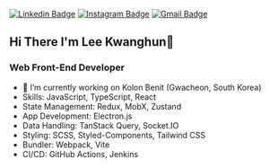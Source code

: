 [![Linkedin Badge](https://img.shields.io/badge/-LinkedIn-blue?style=flat-square&logo=Linkedin&logoColor=white&link=https://www.linkedin.com/in/%EA%B4%91%ED%9B%88-%EC%9D%B4-560664216/)](https://www.linkedin.com/in/%EA%B4%91%ED%9B%88-%EC%9D%B4-560664216/)
[![Instagram Badge](https://img.shields.io/badge/-Instagram-black?style=flat-square&logo=Instagram&link=https://www.facebook.com/kwanghun.lee.16/)](https://www.facebook.com/kwanghun.lee.16/)
[![Gmail Badge](https://img.shields.io/badge/Gmail-d14836?style=flat-square&logo=Gmail&logoColor=white&link=mailto:lkh14011424@gmail.com)](mailto:lkh14011424@gmail.com)  

## Hi There I'm Lee Kwanghun👋

### Web Front-End Developer

- 🔭 I’m currently working on Kolon Benit (Gwacheon, South Korea)
- Skills: JavaScript, TypeScript, React
- State Management: Redux, MobX, Zustand
- App Development: Electron.js
- Data Handling: TanStack Query, Socket.IO
- Styling: SCSS, Styled-Components, Tailwind CSS
- Bundler: Webpack, Vite
- CI/CD: GitHub Actions, Jenkins
